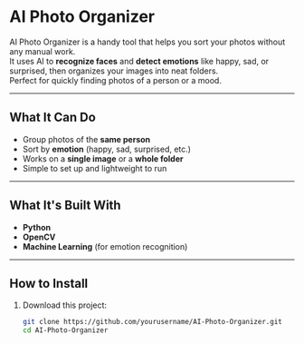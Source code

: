 # AI Photo Organizer

AI Photo Organizer is a handy tool that helps you sort your photos without any manual work.  
It uses AI to **recognize faces** and **detect emotions** like happy, sad, or surprised, then organizes your images into neat folders.  
Perfect for quickly finding photos of a person or a mood.

---

##  What It Can Do
- Group photos of the **same person**
- Sort by **emotion** (happy, sad, surprised, etc.)
- Works on a **single image** or a **whole folder**
- Simple to set up and lightweight to run

---

##  What It's Built With
- **Python**
- **OpenCV**
- **Machine Learning** (for emotion recognition)

---

##  How to Install
1. Download this project:
   ```bash
   git clone https://github.com/yourusername/AI-Photo-Organizer.git
   cd AI-Photo-Organizer

